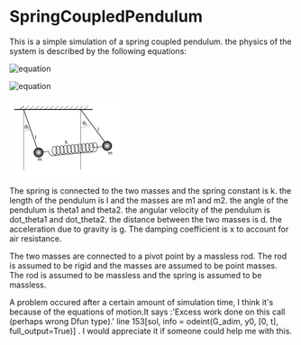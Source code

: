 # SpringCoupledPendulum

This is a simple simulation of a spring coupled pendulum. the physics of the system is described by the following equations:

![equation](https://latex.codecogs.com/svg.image?\[\begin{align*}d_{\theta_1}&=\dot{\theta}_1\\\ddot{\theta}_1&=A\sin(\theta_1)-B\sin(\theta_1-\theta_2)\left(1-\left(\frac{d}{\sqrt{d^2&plus;2l^2(1-\cos(\theta_1&plus;\theta_2))}}\right)\right)-x\dot{\theta}_1\\\end{align*}\])

![equation](https://latex.codecogs.com/svg.image?\[\begin{align*}d_{\theta_2}&=\dot{\theta}_2\\\ddot{\theta}_2&=A\sin(\theta_2)-C\sin(\theta_2-\theta_1)\left(1-\left(\frac{d}{\sqrt{d^2&plus;2l^2(1-\cos(\theta_1&plus;\theta_2))}}\right)\right)-x\dot{\theta}_2\\\end{align*}\])

![alt text](Image/image.png)

The spring is connected to the two masses and the spring constant is k. the length of the pendulum is l and the masses are m1 and m2. the angle of the pendulum is theta1 and theta2. the angular velocity of the pendulum is dot_theta1 and dot_theta2. the distance between the two masses is d. the acceleration due to gravity is g. The damping coefficient is x to account for air resistance.

The two masses are connected to a pivot point by a massless rod. The rod is assumed to be rigid and the masses are assumed to be point masses. The rod is assumed to be massless and the spring is assumed to be massless.  

A problem occured after a certain amount of simulation time, I think it's because of the equations of motion.It says :'Excess work done on this call (perhaps wrong Dfun type).' line 153[sol, info = odeint(G_adim, y0, [0, t], full_output=True)] . I would appreciate it if someone could help me with this.